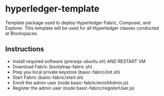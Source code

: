 # hyperledger-template
Template package used to deploy Hyperledger Fabric, Composer, and Explorer.  This template will be used for all Hyperledger classes conducted at Blockspaces.


## Instructions

- Install required software (prereqs-ubuntu.sh) AND RESTART VM
- Download Fabric (bootstrap-fabric.sh)
- Prep you local private keystore (basic-fabric/init.sh)
- Start Fabric (basic-fabric/start.sh)
- Enroll the admin user (node basic-fabric/enrollAdmin.js)
- Register the admin user (node basic-fabric/registerUser.js)

